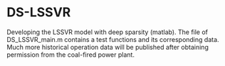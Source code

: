 # DS-LSSVR
Developing the LSSVR model with deep sparsity (matlab).
The file of DS_LSSVR_main.m contains a test functions and its corresponding data.
Much more historical operation data will be published after obtaining permission from the coal-fired power plant.
